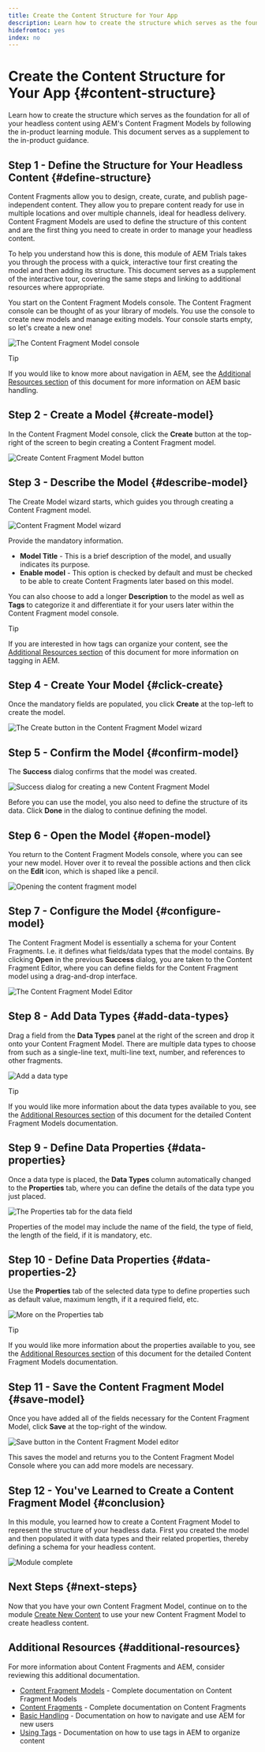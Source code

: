 ```yaml
---
title: Create the Content Structure for Your App
description: Learn how to create the structure which serves as the foundation for all of your headless content using AEM's Content Fragment Models.
hidefromtoc: yes
index: no
---
```


# Create the Content Structure for Your App {#content-structure}

Learn how to create the structure which serves as the foundation for all of your headless content using AEM's Content Fragment Models by following the in-product learning module. This document serves as a supplement to the in-product guidance.

## Step 1 - Define the Structure for Your Headless Content {#define-structure}

Content Fragments allow you to design, create, curate, and publish page-independent content. They allow you to prepare content ready for use in multiple locations and over multiple channels, ideal for headless delivery. Content Fragment Models are used to define the structure of this content and are the first thing you need to create in order to manage your headless content.

To help you understand how this is done, this module of AEM Trials takes you through the process with a quick, interactive tour first creating the model and then adding its structure. This document serves as a supplement of the interactive tour, covering the same steps and linking to additional resources where appropriate.

You start on the Content Fragment Models console. The Content Fragment console can be thought of as your library of models. You use the console to create new models and manage exiting models. Your console starts empty, so let's create a new one!

![The Content Fragment Model console](assets/step-1.png)

>[!TIP]
>
>If you would like to know more about navigation in AEM, see the [Additional Resources section](#additional-resources) of this document for more information on AEM basic handling.
 
## Step 2 - Create a Model {#create-model}

In the Content Fragment Model console, click the **Create** button at the top-right of the screen to begin creating a Content Fragment model.

![Create Content Fragment Model button](assets/step-2.png)

## Step 3 - Describe the Model {#describe-model}

The Create Model wizard starts, which guides you through creating a Content Fragment model. 

![Content Fragment Model wizard](assets/step-3.png)

Provide the mandatory information.

* **Model Title** - This is a brief description of the model, and usually indicates its purpose.
* **Enable model** - This option is checked by default and must be checked to be able to create Content Fragments later based on this model.

You can also choose to add a longer **Description** to the model as well as **Tags** to categorize it and differentiate it for your users later within the Content Fragment model console.

>[!TIP]
>
>If you are interested in how tags can organize your content, see the [Additional Resources section](#additional-resources) of this document for more information on tagging in AEM.

## Step 4 - Create Your Model {#click-create}

Once the mandatory fields are populated, you click **Create** at the top-left to create the model. 

![The Create button in the Content Fragment Model wizard](assets/step-4.png)

## Step 5 - Confirm the Model {#confirm-model}

The **Success** dialog confirms that the model was created.

![Success dialog for creating a new Content Fragment Model](assets/step-5.png)

Before you can use the model, you also need to define the structure of its data. Click **Done** in the dialog to continue defining the model.

## Step 6 - Open the Model {#open-model}

You return to the Content Fragment Models console, where you can see your new model. Hover over it to reveal the possible actions and then click on the **Edit** icon, which is shaped like a pencil.

![Opening the content fragment model](assets/step-6.png)

## Step 7 - Configure the Model {#configure-model}

The Content Fragment Model is essentially a schema for your Content Fragments. I.e. it defines what fields/data types that the model contains. By clicking **Open** in the previous **Success** dialog, you are taken to the Content Fragment Editor, where you can define fields for the Content Fragment model using a drag-and-drop interface.

![The Content Fragment Model Editor](assets/step-7.png)

## Step 8 - Add Data Types {#add-data-types} 

Drag a field from the **Data Types** panel at the right of the screen and drop it onto your Content Fragment Model. There are multiple data types to choose from such as a single-line text, multi-line text, number, and references to other fragments.

![Add a data type](assets/step-8.png)

>[!TIP]
>
>If you would like more information about the data types available to you, see the [Additional Resources section](#additional-resources) of this document for the detailed Content Fragment Models documentation.

## Step 9 - Define Data Properties {#data-properties}

Once a data type is placed, the **Data Types** column automatically changed to the **Properties** tab, where you can define the details of the data type you just placed.

![The Properties tab for the data field](assets/step-9.png)

Properties of the model may include the name of the field, the type of field, the length of the field, if it is mandatory, etc.

## Step 10 - Define Data Properties {#data-properties-2}

Use the **Properties** tab of the selected data type to define properties such as default value, maximum length, if it a required field, etc.

![More on the Properties tab](assets/step-10.png)

>[!TIP]
>
>If you would like more information about the properties available to you, see the [Additional Resources section](#additional-resources) of this document for the detailed Content Fragment Models documentation.

## Step 11 - Save the Content Fragment Model {#save-model}

Once you have added all of the fields necessary for the Content Fragment Model, click **Save** at the top-right of the window.

![Save button in the Content Fragment Model editor](assets/step-11.png)

This saves the model and returns you to the Content Fragment Model Console where you can add more models are necessary.

## Step 12 - You've Learned to Create a Content Fragment Model {#conclusion}

In this module, you learned how to create a Content Fragment Model to represent the structure of your headless data. First you created the model and then populated it with data types and their related properties, thereby defining a schema for your headless content.

![Module complete](assets/step-12.png)

## Next Steps {#next-steps}

Now that you have your own Content Fragment Model, continue on to the module [Create New Content](create-content.md) to use your new Content Fragment Model to create headless content.

## Additional Resources {#additional-resources}

For more information about Content Fragments and AEM, consider reviewing this additional documentation.

* [Content Fragment Models](/help/assets/content-fragments/content-fragments-models.md) - Complete documentation on Content Fragment Models
* [Content Fragments](/help/assets/content-fragments/content-fragments.md) - Complete documentation on Content Fragments
* [Basic Handling](/help/sites-cloud/authoring/getting-started/basic-handling.md) - Documentation on how to navigate and use AEM for new users
* [Using Tags](/help/sites-cloud/authoring/features/tags.md) - Documentation on how to use tags in AEM to organize content
